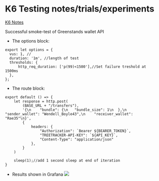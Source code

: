 # K6 Testing notes/trials/experiments

[K6 Notes](https://gist.github.com/mdcoxe/0d1e208238689ee90c71cfaec108fe6d)

Successful smoke-test of Greenstands wallet API
- The options block:
``` 
export let options = {
  vus: 1, //
  duration: '1m', //length of test
  thresholds: {
      http_req_duration: ['p(99)<1500'],//Set failure treshold at 1500ms
  },
};
```
- The route block:
``` 
export default () => {   
    let response = http.post(
        (BASE_URL + "/transfers"),
        '{\n    "bundle": {\n   "bundle_size": 1\n  },\n    "sender_wallet": "Wendell_Boyle43",\n    "receiver_wallet": "Rae35"\n}',
        {
            headers: {
                "Authorization": `Bearer ${BEARER_TOKEN}`,
                "TREETRACKER-API-KEY": `${API_KEY}`,
                "Content-Type": "application/json"
            },
        } 
    )
   
    sleep(1);//add 1 second sleep at end of iteration
}
```
- Results shown in Grafana
![](https://imgur.com/m18hZSe.png)
